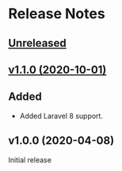 # Release Notes

## [Unreleased](https://github.com/markwalet/laravel-packagist/compare/v1.0.0...master)

## [v1.1.0 (2020-10-01)](https://github.com/markwalet/laravel-packagist/compare/v1.0.0...v1.1.0)

## Added
- Added Laravel 8 support.

## v1.0.0 (2020-04-08)

Initial release
